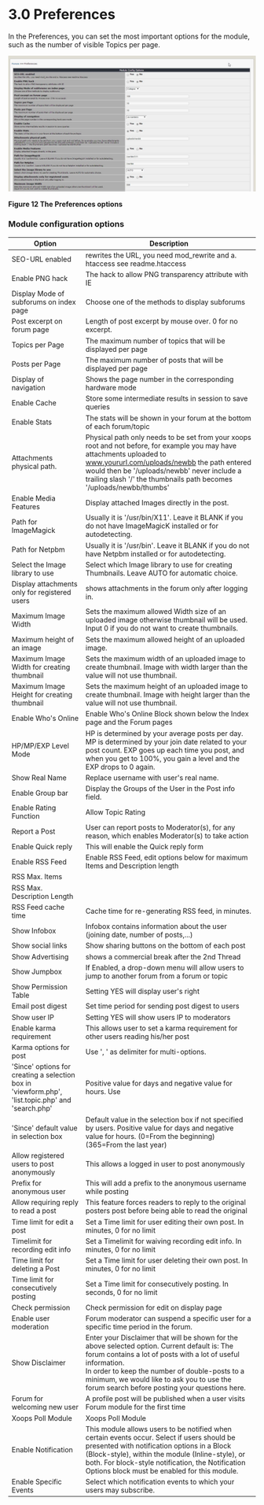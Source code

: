 # 3.0 Preferences

In the Preferences, you can set the most important options for the module, such as the number of visible Topics per page.

![img_2.jpg](../assets/newbb_admin_preferences.jpg)  

**Figure 12 The Preferences options**

### Module configuration options

|Option|Description|
|---|---|
|SEO-URL enabled |rewrites the URL, you need mod_rewrite and a. htaccess see readme.htaccess	|
|Enable PNG hack|The hack to allow PNG transparency attribute with IE|
|Display Mode of subforums on index page|Choose one of the methods to display subforums|
|Post excerpt on forum page|Length of post excerpt by mouse over. 0 for no excerpt.|
|Topics per Page|The maximum number of topics that will be displayed per page|
|Posts per Page|The maximum number of posts that will be displayed per page|
|Display of navigation|Shows the page number in the corresponding hardware mode|
|Enable Cache|Store some intermediate results in session to save queries|
|Enable Stats|The stats will be shown in your forum at the bottom of each forum/topic|
|Attachments physical path.|Physical path only needs to be set from your xoops root and not before, for example you may have attachments uploaded to www.yoururl.com/uploads/newbb the path entered would then be '/uploads/newbb' never include a trailing slash '/' the thumbnails path becomes '/uploads/newbb/thumbs'|
|Enable Media Features|Display attached Images directly in the post.|
|Path for ImageMagick|Usually it is '/usr/bin/X11'. Leave it BLANK if you do not have ImageMagicK installed or for autodetecting.|
|Path for Netpbm|Usually it is '/usr/bin'. Leave it BLANK if you do not have Netpbm installed or for autodetecting.|
|Select the Image library to use|Select which Image library to use for creating Thumbnails. Leave AUTO for automatic choice.|
|Display attachments only for registered users|shows attachments in the forum only after logging in.|
|Maximum Image Width|Sets the maximum allowed Width size of an uploaded image otherwise thumbnail will be used. Input 0 if you do not want to create thumbnails.|
|Maximum height of an image|Sets the maximum allowed height of an uploaded image.|
|Maximum Image Width for creating thumbnail|Sets the maximum width of an uploaded image to create thumbnail. Image with width larger than the value will not use thumbnail.|
|Maximum Image Height for creating thumbnail|Sets the maximum height of an uploaded image to create thumbnail. Image with height larger than the value will not use thumbnail.
|Enable Who's Online|Enable Who's Online Block shown below the Index page and the Forum pages|
|HP/MP/EXP Level Mode|HP is determined by your average posts per day. MP is determined by your join date related to your post count. EXP goes up each time you post, and when you get to 100%, you gain a level and the EXP drops to 0 again.|
|Show Real Name|Replace username with user's real name.|
|Enable Group bar|Display the Groups of the User in the Post info field.|
|Enable Rating Function|Allow Topic Rating|
|Report a Post|User can report posts to Moderator(s), for any reason, which enables Moderator(s) to take action|
|Enable Quick reply|This will enable the Quick reply form|
|Enable RSS Feed|Enable RSS Feed, edit options below for maximum Items and Description length|
|RSS Max. Items	||
|RSS Max. Description Length||
|RSS Feed cache time|Cache time for re-generating RSS feed, in minutes.|
|Show Infobox|Infobox contains information about the user (joining date, number of posts,...)|
|Show social links|Show sharing buttons on the bottom of each post|
|Show Advertising|shows a commercial break after the 2nd Thread|
|Show Jumpbox|If Enabled, a drop-down menu will allow users to jump to another forum from a forum or topic|
|Show Permission Table|Setting YES will display user's right|
|Email post digest|Set time period for sending post digest to users|
|Show user IP|Setting YES will show users IP to moderators|
|Enable karma requirement|This allows user to set a karma requirement for other users reading his/her post|
|Karma options for post|Use ', ' as delimiter for multi-options.|
|'Since' options for creating a selection box in 'viewform.php', 'list.topic.php' and 'search.php'|Positive value for days and negative value for hours. Use
|'Since' default value in selection box|Default value in the selection box if not specified by users. Positive value for days and negative value for hours. (0=From the beginning) (365=From the last year)|
|Allow registered users to post anonymously|This allows a logged in user to post anonymously|
|Prefix for anonymous user|This will add a prefix to the anonymous username while posting|
|Allow requiring reply to read a post|This feature forces readers to reply to the original posters post before being able to read the original|
|Time limit for edit a post|Set a Time limit for user editing their own post. In minutes, 0 for no limit|
|Timelimit for recording edit info|Set a Timelimit for waiving recording edit info. In minutes, 0 for no limit|
|Time limit for deleting a Post|Set a Time limit for user deleting their own post. In minutes, 0 for no limit|
|Time limit for consecutively posting|Set a Time limit for consecutively posting. In seconds, 0 for no limit|
|Check permission|Check permission for edit on display page|
|Enable user moderation|Forum moderator can suspend a specific user for a specific time period in the forum.| 
|Show Disclaimer|Enter your Disclaimer that will be shown for the above selected option. Current default is: The forum contains a lot of posts with a lot of useful information. <br />In order to keep the number of double-posts to a minimum, we would like to ask you to use the forum search before posting your questions here.|
|Forum for welcoming new user|A profile post will be published when a user visits Forum module for the first time|
|Xoops Poll Module|Xoops Poll Module|
|Enable Notification|This module allows users to be notified when certain events occur. Select if users should be presented with notification options in a Block (Block-style), within the module (Inline-style), or both. For block-style notification, the Notification Options block must be enabled for this module.|
|Enable Specific Events|Select which notification events to which your users may subscribe.|